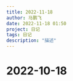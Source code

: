 ```yaml
---
title: 2022-11-18
author: 马鹏飞
date: 2022-11-18 01:50
project: 日记
tags: 日记
description: "描述"
---
```

# 2022-10-18
